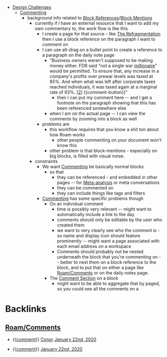 - [Design Challenges](<Design Challenges.md>)
    - [Commenting](<Commenting.md>)
        - background info related to [Block References](<Block References.md>)/[Block Mentions](<Block Mentions.md>)
            - currently if I have an external resource that I want to add my own commentary to, the work flow is like this
                - I create a page for that source - like [The Refragmentation](<The Refragmentation.md>) then I use a block reference on the paragraph I want to comment on
                - I can use alt-drag on a bullet point to create a reference to a paragraph on the daily note page
                    - "Business owners weren't supposed to be making money either. FDR said "not a single war [millionaire](<millionaire.md>)" would be permitted. To ensure that, any increase in a company's profits over prewar levels was taxed at 85%. And when what was left after corporate taxes reached individuals, it was taxed again at a marginal rate of 93%. [[2](http://paulgraham.com/re.html[f2n](<f2n.md>))] {{comment-button}}"
                        - then I can put my comment here -- and I get a footnote on the paragraph showing that this has been referenced somewhere else
                    - when I am on the actual page -- I can view the comments by zooming into a block as well
                - problems are
                    - this workflow requires that you know a shit ton about how Roam works
                        - other people commenting on your document won't know this
                    - other problem is that block-mentions - especially on big blocks, is filled with visual noise.
            - constraints
                - We want [Commenting](<Commenting.md>) be basically normal blocks
                    - so that
                        - they can be referenced - and embedded in other pages -- for [Meta-analysis](<Meta-analysis.md>) or meta conversations
                        - they can be commented on
                        - they can include things like tags and filters
                - [Commenting](<Commenting.md>) has some specific problems though
                    - On an individual comment
                        - time is possibly very relevant -- might want to automatically include a link to the day
                        - comments should only be editable by the user who created them
                        - we want to very clearly see who the comment is - so name and display icon should feature prominently -- might want a page associated with each email address on a workspace 
                        - Comments should probably not be nested underneath the block that you're commenting on -- better to nest them on a block reference to the block, and to put that on either a page like [Roam/Comments](<Roam/Comments.md>) or on the daily notes page.
                    - The [Comment Section](<Comment Section.md>) on a block
                        - might want to be able to aggregate that by paged, so you could see all the comments on a 

# Backlinks
## [Roam/Comments](<Roam/Comments.md>)
- {{[comment](<comment.md>)}} [Conor](<Conor.md>) [January 22nd, 2020](<January 22nd, 2020.md>)

- {{[comment](<comment.md>)}} [January 22nd, 2020](<January 22nd, 2020.md>)

